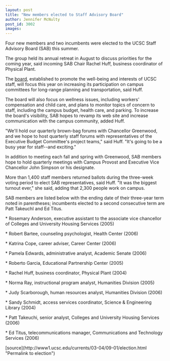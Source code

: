 ```yaml
---
layout: post
title: "New members elected to Staff Advisory Board"
author: Jennifer McNulty
post_id: 3002
images:
---
```


<p>
  Four new members and two incumbents were elected to the UCSC Staff Advisory Board (SAB) this summer.
</p>
<p>
  The group held its annual retreat in August to discuss priorities for the coming year, said incoming SAB Chair Rachel Huff, business coordinator of Physical Plant.<br>
</p>
<p>
  The <a href="http://sab.ucsc.edu/">board</a>, established to promote the well-being and interests of UCSC staff, will focus this year on increasing its participation on campus committees for long-range planning and transportation, said Huff.<br>
</p>
<p>
  The board will also focus on wellness issues, including workers' compensation and child care, and plans to monitor topics of concern to staff, including the campus budget, health care, and parking. To increase the board's visibility, SAB hopes to revamp its web site and increase communication with the campus community, added Huff.<br>
</p>
<p>
  "We'll hold our quarterly brown-bag forums with Chancellor Greenwood, and we hope to host quarterly staff forums with representatives of the Executive Budget Committee's project teams," said Huff. "It's going to be a busy year for staff--and exciting."<br>
</p>
<p>
  In addition to meeting each fall and spring with Greenwood, SAB members hope to hold quarterly meetings with Campus Provost and Executive Vice Chancellor John Simpson or his designate.<br>
</p>
<p>
  More than 1,400 staff members returned ballots during the three-week voting period to elect SAB representatives, said Huff. "It was the biggest turnout ever," she said, adding that 2,300 people work on campus.<br>
</p>
<p>
  SAB members are listed below with the ending date of their three-year term noted in parentheses; incumbents elected to a second consecutive term are Patt TakeuchI and Ed Titus.
</p>
<p>
  * Rosemary Anderson, executive assistant to the associate vice chancellor of Colleges and University Housing Services (2005)<br>
</p>
<p>
  * Robert Bartee, counseling psychologist, Health Center (2006)<br>
</p>
<p>
  * Katrina Cope, career adviser, Career Center (2006)<br>
</p>
<p>
  * Pamela Edwards, administrative analyst, Academic Senate (2006)<br>
</p>
<p>
  * Roberto Garcia, Educational Partnership Center (2005)<br>
</p>
<p>
  * Rachel Huff, business coordinator, Physical Plant (2004)<br>
</p>
<p>
  * Norma Ray, instructional program analyst, Humanities Division (2005)<br>
</p>
<p>
  * Judy Scarborough, human resources analyst, Humanities Division (2006)<br>
</p>
<p>
  * Sandy Schmidt, access services coordinator, Science &amp; Engineering Library (2004)<br>
</p>
<p>
  * Patt Takeuchi, senior analyst, Colleges and University Housing Services (2006)<br>
</p>
<p>
  * Ed Titus, telecommunications manager, Communications and Technology Services (2006)
</p>
[source](http://www1.ucsc.edu/currents/03-04/09-01/election.html "Permalink to election")

